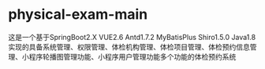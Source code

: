 # physical-exam-main
这是一个基于SpringBoot2.X VUE2.6 Antd1.7.2 MyBatisPlus Shiro1.5.0 Java1.8 实现的具备系统管理、权限管理、体检机构管理、体检项目管理、体检预约信息管理、小程序轮播图管理功能、小程序用户管理功能多个功能的体检预约系统
